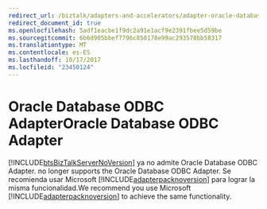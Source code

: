 ```yaml
---
redirect_url: /biztalk/adapters-and-accelerators/adapter-oracle-database/microsoft-biztalk-adapter-for-oracle-database-documentation
redirect_document_id: true
ms.openlocfilehash: 5adf1eacbe1f9dc2a91e1acf9e2391fbee5d59be
ms.sourcegitcommit: 6b6d905bbef7796c850178e99ac293578bb58317
ms.translationtype: MT
ms.contentlocale: es-ES
ms.lasthandoff: 10/17/2017
ms.locfileid: "23450124"
---
```

# <a name="oracle-database-odbc-adapter"></a><span data-ttu-id="094d4-101">Oracle Database ODBC Adapter</span><span class="sxs-lookup"><span data-stu-id="094d4-101">Oracle Database ODBC Adapter</span></span>
[!INCLUDE[btsBizTalkServerNoVersion](../includes/btsbiztalkservernoversion-md.md)]<span data-ttu-id="094d4-102"> ya no admite Oracle Database ODBC Adapter.</span><span class="sxs-lookup"><span data-stu-id="094d4-102"> no longer supports the Oracle Database ODBC Adapter.</span></span> <span data-ttu-id="094d4-103">Se recomienda usar Microsoft [!INCLUDE[adapterpacknoversion](../includes/adapterpacknoversion-md.md)] para lograr la misma funcionalidad.</span><span class="sxs-lookup"><span data-stu-id="094d4-103">We recommend you use Microsoft [!INCLUDE[adapterpacknoversion](../includes/adapterpacknoversion-md.md)] to achieve the same functionality.</span></span>  